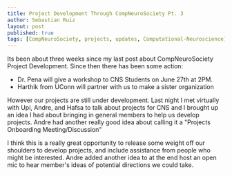 ```yaml
---
title: Project Development Through CompNeuroSociety Pt. 3
author: Sebastian Ruiz
layout: post
published: true
tags: [CompNeuroSociety, projects, updates, Computational-Neuroscience]
---
```


Its been about three weeks since my last post about CompNeuroSociety Project Development. Since then there has been some action: 
- Dr. Pena will give a workshop to CNS Students on June 27th at 2PM.
- Harthik from UConn will partner with us to make a sister organization

However our projects are still under development. Last night I met virtually with Upi, Andre, and Hafsa to talk about projects for CNS and I brought up an idea I had about bringing in general members to help us develop projects. Andre had another really good idea about calling it a "Projects Onboarding Meeting/Discussion"

I think this is a really great opportunity to release some weight off our shoulders to develop projects, and include assistance from people who might be interested. Andre added another idea to at the end host an open mic to hear member's ideas of potential directions we could take.




